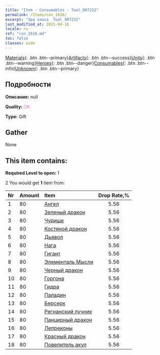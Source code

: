 ```yaml
---
title: "Item - Consumables - Tool_907232"
permalink: /Items/con_1616/
excerpt: "Эра хаоса  Tool_907232"
last_modified_at: 2021-04-16
locale: ru
ref: "con_1616.md"
toc: false
classes: wide
---
```

 [Materials](/ru/Items/){: .btn .btn--primary}[Artifacts](/ru/Items/Artifacts/){: .btn .btn--success}[Units](/ru/Items/Units/){: .btn .btn--warning}[Heroes](/ru/Items/Heroes/){: .btn .btn--danger}[Consumables](/ru/Items/Consumables/){: .btn .btn--info}[Unknown](/ru/Items/Unknown/){: .btn .btn--primary}

## Подробности
 **Описание:** null

 **Quality:** <span style="color: #DA70D6">OK</span>

 **Type:** Gift

## Gather

  None

## This item contains:

 **Required Level to open:** 1

 2 You would get **1** item  from:

  | Nr | Amount |     Item    | Drop Rate,% |
  |:---|:-------|:------------|:---------:|
  | 1 | 80 | [Ангел](/ru/Items/unt_196/) | 5.56 | 
  | 2 | 80 | [Зеленый дракон](/ru/Items/unt_205/) | 5.56 | 
  | 3 | 80 | [Чудище](/ru/Items/unt_223/) | 5.56 | 
  | 4 | 80 | [Костяной дракон](/ru/Items/unt_214/) | 5.56 | 
  | 5 | 80 | [Дьявол](/ru/Items/unt_232/) | 5.56 | 
  | 6 | 80 | [Нага](/ru/Items/unt_240/) | 5.56 | 
  | 7 | 80 | [Гигант](/ru/Items/unt_241/) | 5.56 | 
  | 8 | 80 | [Элементаль Мысли](/ru/Items/unt_267/) | 5.56 | 
  | 9 | 80 | [Черный дракон](/ru/Items/unt_250/) | 5.56 | 
  | 10 | 80 | [Горгона](/ru/Items/unt_257/) | 5.56 | 
  | 11 | 80 | [Гидра](/ru/Items/unt_259/) | 5.56 | 
  | 12 | 80 | [Паладин](/ru/Items/unt_197/) | 5.56 | 
  | 13 | 80 | [Берсерк](/ru/Items/unt_224/) | 5.56 | 
  | 14 | 80 | [Регнанский лучник](/ru/Items/unt_274/) | 5.56 | 
  | 15 | 80 | [Панцирный дракон](/ru/Items/unt_278/) | 5.56 | 
  | 16 | 80 | [Лепреконы](/ru/Items/unt_270/) | 5.56 | 
  | 17 | 80 | [Красный дракон](/ru/Items/unt_251/) | 5.56 | 
  | 18 | 80 | [Повелитель акул](/ru/Items/unt_281/) | 5.56 | 
